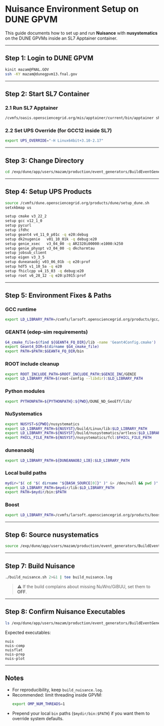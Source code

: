 # Nuisance Environment Setup on DUNE GPVM

This guide documents how to set up and run **Nuisance** with **nusystematics**  
on the DUNE GPVMs inside an SL7 Apptainer container.

---

## Step 1: Login to DUNE GPVM
```bash
kinit mazam@FNAL.GOV
ssh -KY mazam@dunegpvm13.fnal.gov
```

---

## Step 2: Start SL7 Container

### 2.1 Run SL7 Apptainer
```bash
/cvmfs/oasis.opensciencegrid.org/mis/apptainer/current/bin/apptainer shell --shell=/bin/bash -B /cvmfs,/exp,/nashome,/pnfs/dune,/opt,/run/user,/etc/hostname,/etc/hosts,/etc/krb5.conf --ipc --pid /cvmfs/singularity.opensciencegrid.org/fermilab/fnal-dev-sl7:latest
```

### 2.2 Set UPS Override (for GCC12 inside SL7)
```bash
export UPS_OVERRIDE="-H Linux64bit+3.10-2.17"
```

---

## Step 3: Change Directory
```bash
cd /exp/dune/app/users/mazam/production/event_generators/BuildEventGenerators/
```

---

## Step 4: Setup UPS Products
```bash
source /cvmfs/dune.opensciencegrid.org/products/dune/setup_dune.sh
setxkbmap us

setup cmake v3_22_2
setup gcc v12_1_0
setup pycurl
setup ifdhc
setup geant4 v4_11_0_p01c -q e20:debug
setup dk2nugenie   v01_10_01k -q debug:e20
setup genie_xsec   v3_04_00 -q AR2320i00000:e1000:k250
setup genie_phyopt v3_04_00 -q dkcharmtau
setup jobsub_client
setup eigen v3_3_5
setup duneanaobj v03_06_01b -q e20:prof
setup hdf5 v1_10_5a -q e20
setup fhiclcpp v4_15_03 -q debug:e20
setup root v6_28_12 -q e20:p3915:prof
```

---

## Step 5: Environment Fixes & Paths

### GCC runtime
```bash
export LD_LIBRARY_PATH=/cvmfs/larsoft.opensciencegrid.org/products/gcc/v12_1_0/Linux64bit+3.10-2.17/lib64:$LD_LIBRARY_PATH
```

### GEANT4 (edep-sim requirements)
```bash
G4_cmake_file=$(find ${GEANT4_FQ_DIR}/lib -name 'Geant4Config.cmake')
export Geant4_DIR=$(dirname $G4_cmake_file)
export PATH=$PATH:$GEANT4_FQ_DIR/bin
```

### ROOT include cleanup
```bash
export ROOT_INCLUDE_PATH=$ROOT_INCLUDE_PATH:$GENIE_INC/GENIE
export LD_LIBRARY_PATH=$(root-config --libdir):$LD_LIBRARY_PATH
```

### Python modules
```bash
export PYTHONPATH=${PYTHONPATH}:${PWD}/DUNE_ND_GeoEff/lib/
```

### NuSystematics
```bash
export NUSYST=${PWD}/nusystematics
export LD_LIBRARY_PATH=${NUSYST}/build/Linux/lib:$LD_LIBRARY_PATH
export LD_LIBRARY_PATH=${NUSYST}/build/nusystematics/artless:$LD_LIBRARY_PATH
export FHICL_FILE_PATH=${NUSYST}/nusystematics/fcl:$FHICL_FILE_PATH
```

### duneanaobj
```bash
export LD_LIBRARY_PATH=${DUNEANAOBJ_LIB}:$LD_LIBRARY_PATH
```

### Local build paths
```bash
mydir="$( cd "$( dirname "${BASH_SOURCE[0]}" )" &> /dev/null && pwd )"
export LD_LIBRARY_PATH=$mydir/lib:$LD_LIBRARY_PATH
export PATH=$mydir/bin:$PATH
```

### Boost
```bash
export LD_LIBRARY_PATH=/cvmfs/larsoft.opensciencegrid.org/products/boost/v1_75_0/Linux64bit+3.10-2.17-e20-prof/lib:$LD_LIBRARY_PATH
```

---

## Step 6: Source nusystematics
```bash
source /exp/dune/app/users/mazam/production/event_generators/BuildEventGenerators/nusystematics/build/Linux/bin/setup.nusystematics.sh
```

---

## Step 7: Build Nuisance
```bash
./build_nuisance.sh 2>&1 | tee build_nuisance.log
```
> ⚠️ If the build complains about missing NuWro/GiBUU, set them to **OFF**.

---

## Step 8: Confirm Nuisance Executables
```bash
ls /exp/dune/app/users/mazam/production/event_generators/BuildEventGenerators/nuisance/build/Linux/bin
```

Expected executables:
```
nuis
nuis-comp
nuisflat
nuis-prep
nuis-plot
```

---

## Notes
- For reproducibility, keep `build_nuisance.log`.  
- Recommended: limit threading inside GPVM:
  ```bash
  export OMP_NUM_THREADS=1
  ```
- Prepend your local `bin` paths (`$mydir/bin:$PATH`) if you want them to override system defaults.
